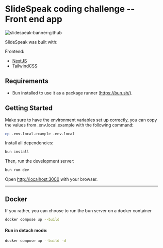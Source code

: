 # SlideSpeak coding challenge -- Front end app

![slidespeak-banner-github](https://github.com/SlideSpeak/slidespeak-webapp/assets/5519740/8ea56893-3c7a-42ee-906c-01e5797287af)

SlideSpeak was built with:

Frontend:

- [NextJS](https://nextjs.org/)
- [TailwindCSS](https://tailwindcss.com/)

## Requirements

- Bun installed to use it as a package runner (https://bun.sh/).

## Getting Started

Make sure to have the environment variables set up correctly, you can copy the values from .env.local.example with the
following command:

```bash
cp .env.local.example .env.local
```

Install all dependencies:

```bash
bun install
```

Then, run the development server:

```bash
bun run dev
```

Open [http://localhost:3000](http://localhost:3000) with your browser.

--- 

## Docker

If you rather, you can choose to run the bun server on a docker container

```bash
docker compose up --build
```


#### Run in detach mode:

```bash
docker compose up --build -d
```